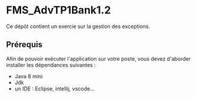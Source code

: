 # FMS_AdvTP1Bank1.2
Ce dépôt contient un exercie sur la gestion des exceptions.


## Prérequis
Afin de pouvoir exécuter l'application sur votre poste, vous devez d'aborder installer les dépendances suivantes :
  * Java 8 mini
  * Jdk
  * un IDE : Eclipse, intellij, vscode...